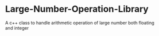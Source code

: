 # Large-Number-Operation-Library
A c++ class to handle arithmetic operation of large number both floating and integer
